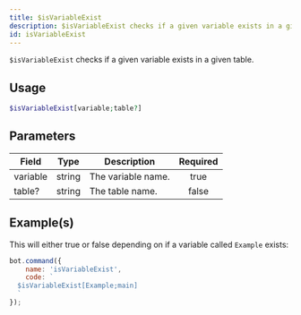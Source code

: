```yaml
---
title: $isVariableExist
description: $isVariableExist checks if a given variable exists in a given table.
id: isVariableExist
---
```


`$isVariableExist` checks if a given variable exists in a given table.

## Usage

```php
$isVariableExist[variable;table?]
```

## Parameters

| Field    | Type   | Description        | Required |
| -------- | ------ | ------------------ | :------: |
| variable | string | The variable name. |   true   |
| table?   | string | The table name.    |  false   |

## Example(s)

This will either true or false depending on if a variable called `Example` exists:

```javascript
bot.command({
    name: 'isVariableExist',
    code: `
  $isVariableExist[Example;main]
  `
});
```
